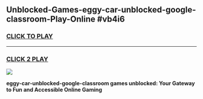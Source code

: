 
## Unblocked-Games-eggy-car-unblocked-google-classroom-Play-Online #vb4i6
<h3>
<a href="https://news.freeplayer.one?title=eggy-car-unblocked-google-classroom&ref=3">CLICK TO PLAY</a></h3>
<hr>

<h3>
<a href="https://news.freeplayer.one?title=eggy-car-unblocked-google-classroom&ref=3">CLICK 2 PLAY</a>
  
</h3>

<a href="https://news.freeplayer.one?title=eggy-car-unblocked-google-classroom&ref=3"><img src="https://clearcache.store/games.png"></a>


**eggy-car-unblocked-google-classroom games unblocked: Your Gateway to Fun and Accessible Online Gaming**
